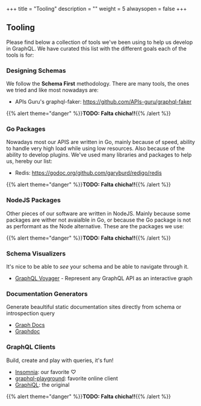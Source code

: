 +++
title = "Tooling"
description = ""
weight = 5
alwaysopen = false
+++

## Tooling

Please find below a collection of tools we've been using to help us develop in GraphQL. We have curated this list with the different goals each of the tools is for:

### Designing Schemas

We follow the **Schema First** methodology. There are many tools, the ones we tried and like most nowadays are:

* APIs Guru's graphql-faker: https://github.com/APIs-guru/graphql-faker

{{% alert theme="danger" %}}**TODO: Falta chicha!!**{{% /alert %}}

### Go Packages

Nowadays most our APIS are written in Go, mainly because of speed, ability to handle very high load while using low resources. Also because of the ability to develop plugins. We've used many libraries and packages to help us, hereby our list:

* Redis: https://godoc.org/github.com/garyburd/redigo/redis

{{% alert theme="danger" %}}**TODO: Falta chicha!!**{{% /alert %}}

### NodeJS Packages

Other pieces of our software are written in NodeJS. Mainly because some packages are wither not avaialble in Go, or because the Go package is not as performant as the Node alternative. These are the packages we use:

{{% alert theme="danger" %}}**TODO: Falta chicha!!**{{% /alert %}}

### Schema Visualizers

It's nice to be able to _see_ your schema and be able to navigate through it.

* [GraphQL Voyager](https://apis.guru/graphql-voyager/) - Represent any GraphQL API as an interactive graph

### Documentation Generators

Generate beaultiful static documentation sites directly from schema or introspection query

* [Graph Docs](https://graphql-docs.com/docs/?graphqlUrl=http://api-dev.travelgatex.com)
* [Graphdoc](https://github.com/2fd/graphdoc)

### GraphQL Clients

Build, create and play with queries, it's fun!

* [Insomnia](https://insomnia.rest/): our favorite &#9825;
* [graphql-playground](https://github.com/graphcool/graphql-playground): favorite online client
* [GraphiQL](https://github.com/graphql/graphiql): the original

{{% alert theme="danger" %}}**TODO: Falta chicha!!**{{% /alert %}}

